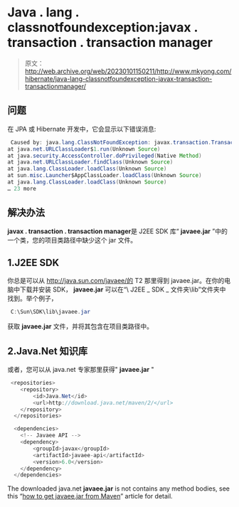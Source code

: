 # Java . lang . classnotfoundexception:javax . transaction . transaction manager

> 原文：<http://web.archive.org/web/20230101150211/http://www.mkyong.com/hibernate/java-lang-classnotfoundexception-javax-transaction-transactionmanager/>

## 问题

在 JPA 或 Hibernate 开发中，它会显示以下错误消息:

```java
 Caused by: java.lang.ClassNotFoundException: javax.transaction.TransactionManager
at java.net.URLClassLoader$1.run(Unknown Source)
at java.security.AccessController.doPrivileged(Native Method)
at java.net.URLClassLoader.findClass(Unknown Source)
at java.lang.ClassLoader.loadClass(Unknown Source)
at sun.misc.Launcher$AppClassLoader.loadClass(Unknown Source)
at java.lang.ClassLoader.loadClass(Unknown Source)
… 23 more 
```

## 解决办法

**javax . transaction . transaction manager**是 J2EE SDK 库“ **javaee.jar** ”中的一个类，您的项目类路径中缺少这个 jar 文件。

## 1.J2EE SDK

你总是可以从 http://java.sun.com/javaee/的 T2 那里得到 javaee.jar。在你的电脑中下载并安装 SDK， **javaee.jar** 可以在“\ J2EE _ SDK _ 文件夹\lib”文件夹中找到。举个例子，

```java
 C:\Sun\SDK\lib\javaee.jar 
```

获取 **javaee.jar** 文件，并将其包含在项目类路径中。

## 2.Java.Net 知识库

或者，您可以从 java.net 专家那里获得" **javaee.jar** "

```java
 <repositories>
  	<repository>
  		<id>Java.Net</id>
  		<url>http://download.java.net/maven/2/</url>
  	</repository>
  </repositories>

  <dependencies>
    <!-- Javaee API -->
	<dependency>
    	<groupId>javax</groupId>
    	<artifactId>javaee-api</artifactId>
    	<version>6.0</version>
	</dependency>
  </dependencies> 
```

The downloaded java.net **javaee.jar** is not contains any method bodies, see this “[how to get javaee.jar from Maven](http://web.archive.org/web/20220930231922/http://www.mkyong.com/maven/how-to-download-j2ee-api-javaee-jar-from-maven/)” article for detail.<input type="hidden" id="mkyong-current-postId" value="5875">